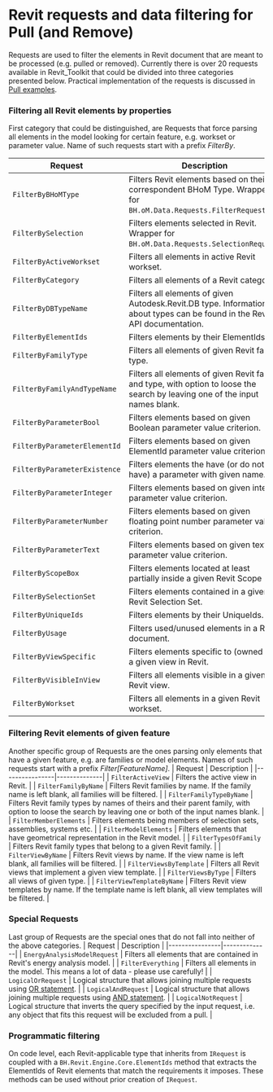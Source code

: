 # Revit requests and data filtering for Pull (and Remove)

Requests are used to filter the elements in Revit document that are meant to be processed (e.g. pulled or removed). Currently there is over 20 requests available in Revit_Toolkit that could be divided into three categories presented below. Practical implementation of the requests is discussed in [Pull examples](Pull-examples).

### Filtering all Revit elements by properties
First category that could be distinguished, are Requests that force parsing all elements in the model looking for certain feature, e.g. workset or parameter value. Name of such requests start with a prefix _FilterBy_.

| Request | Description |
|----------------|--------------|
| `FilterByBHoMType` | Filters Revit elements based on their correspondent BHoM Type. Wrapper for `BH.oM.Data.Requests.FilterRequest`. |
| `FilterBySelection` | Filters elements selected in Revit. Wrapper for `BH.oM.Data.Requests.SelectionRequest`. |
| `FilterByActiveWorkset` | Filters all elements in active Revit workset. |
| `FilterByCategory` | Filters all elements of a Revit category. |
| `FilterByDBTypeName` | Filters all elements of given Autodesk.Revit.DB type. Information about types can be found in the Revit API documentation. |
| `FilterByElementIds` | Filters elements by their ElementIds. |
| `FilterByFamilyType` | Filters all elements of given Revit family type. |
| `FilterByFamilyAndTypeName` | Filters all elements of given Revit family and type, with option to loose the search by leaving one of the input names blank. |
| `FilterByParameterBool` | Filters elements based on given Boolean parameter value criterion. |
| `FilterByParameterElementId` | Filters elements based on given ElementId parameter value criterion." |
| `FilterByParameterExistence` | Filters elements the have (or do not have) a parameter with given name. |
| `FilterByParameterInteger` | Filters elements based on given integer parameter value criterion. |
| `FilterByParameterNumber` | Filters elements based on given floating point number parameter value criterion. |
| `FilterByParameterText` | Filters elements based on given text parameter value criterion. |
| `FilterByScopeBox` | Filters elements located at least partially inside a given Revit Scope Box. |
| `FilterBySelectionSet` | Filters elements contained in a given Revit Selection Set. |
| `FilterByUniqueIds` | Filters elements by their UniqueIds. |
| `FilterByUsage` | Filters used/unused elements in a Revit document. |
| `FilterByViewSpecific` | Filters elements specific to (owned by) a given view in Revit. |
| `FilterByVisibleInView` | Filters all elements visible in a given Revit view. |
| `FilterByWorkset` | Filters all elements in a given Revit workset. |

### Filtering Revit elements of given feature
Another specific group of Requests are the ones parsing only elements that have a given feature, e.g. are families or model elements. Names of such requests start with a prefix _Filter[FeatureName]_.
| Request | Description |
|----------------|--------------|
| `FilterActiveView` | Filters the active view in Revit. |
| `FilterFamilyByName` | Filters Revit families by name. If the family name is left blank, all families will be filtered. |
| `FilterFamilyTypeByName` | Filters Revit family types by names of theirs and their parent family, with option to loose the search by leaving one or both of the input names blank. |
| `FilterMemberElements` | Filters elements being members of selection sets, assemblies, systems etc. |
| `FilterModelElements` | Filters elements that have geometrical representation in the Revit model. |
| `FilterTypesOfFamily` | Filters Revit family types that belong to a given Revit family. |
| `FilterViewByName` | Filters Revit views by name. If the view name is left blank, all families will be filtered. |
| `FilterViewsByTemplate` | Filters all Revit views that implement a given view template. |
| `FilterViewsByType` | Filters all views of given type. |
| `FilterViewTemplateByName` | Filters Revit view templates by name. If the template name is left blank, all view templates will be filtered. |

### Special Requests
Last group of Requests are the special ones that do not fall into neither of the above categories.
| Request | Description |
|----------------|--------------|
| `EnergyAnalysisModelRequest` | Filters all elements that are contained in Revit's energy analysis model. |
| `FilterEverything` | Filters all elements in the model. This means a lot of data - please use carefully! |
| `LogicalOrRequest` | Logical structure that allows joining multiple requests using [OR statement](https://en.wikipedia.org/wiki/OR_gate). |
| `LogicalAndRequest` | Logical structure that allows joining multiple requests using [AND statement](https://en.wikipedia.org/wiki/AND_gate). |
| `LogicalNotRequest` | Logical structure that inverts the query specified by the input request, i.e. any object that fits this request will be excluded from a pull. |

### Programmatic filtering
On code level, each Revit-applicable type that inherits from `IRequest` is coupled with a `BH.Revit.Engine.Core.ElementIds` method that extracts the ElementIds of Revit elements that match the requirements it imposes. These methods can be used without prior creation of `IRequest`.